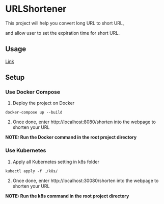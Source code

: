 # URLShortener

This project will help you convert long URL to short URL,

and allow user to set the expiration time for short URL.

## Usage

[Link](https://drive.google.com/file/d/1_yZyP1PF0BiUaR1WcTTOGwPIDxRK_yLz/view?usp=sharing)

## Setup

### Use Docker Compose

1. Deploy the project on Docker

`docker-compose up --build`

2. Once done, enter http://localhost:8080/shorten into the webpage to shorten your URL

**NOTE: Run the Docker command in the root project directory**

### Use Kubernetes

1. Apply all Kubernetes setting in k8s folder

`kubectl apply -f ./k8s/`

2. Once done, enter http://localhost:30080/shorten into the webpage to shorten your URL

**NOTE: Run the k8s command in the root project directory**
